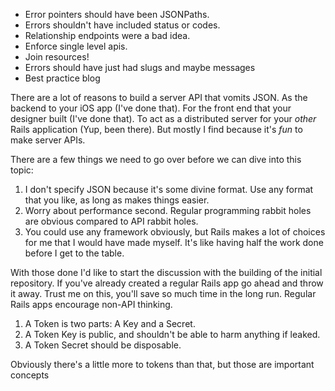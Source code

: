 - Error pointers should have been JSONPaths.
- Errors shouldn't have included status or codes.
- Relationship endpoints were a bad idea.
- Enforce single level apis.
- Join resources!
- Errors should have just had slugs and maybe messages
- Best practice blog

There are a lot of reasons to build a server API that vomits JSON.
As the backend to your iOS app (I've done that).
For the front end that your designer built (I've done that).
To act as a distributed server for your *other* Rails application (Yup, been there).
But mostly I find because it's *fun* to make server APIs.

There are a few things we need to go over before we can dive into this topic:

  1. I don't specify JSON because it's some divine format.
     Use any format that you like, as long as makes things easier.
  2. Worry about performance second.
     Regular programming rabbit holes are obvious compared to API rabbit holes.
  3. You could use any framework obviously, but Rails makes a lot of choices for me that I would have made myself.
     It's like having half the work done before I get to the table.

With those done I'd like to start the discussion with the building of the initial repository.
If you've already created a regular Rails app go ahead and throw it away.
Trust me on this, you'll save so much time in the long run.
Regular Rails apps encourage non-API thinking.


  1. A Token is two parts: A Key and a Secret.
  2. A Token Key is public, and shouldn't be able to harm anything if leaked.
  3. A Token Secret should be disposable.

Obviously there's a little more to tokens than that, but those are important concepts

